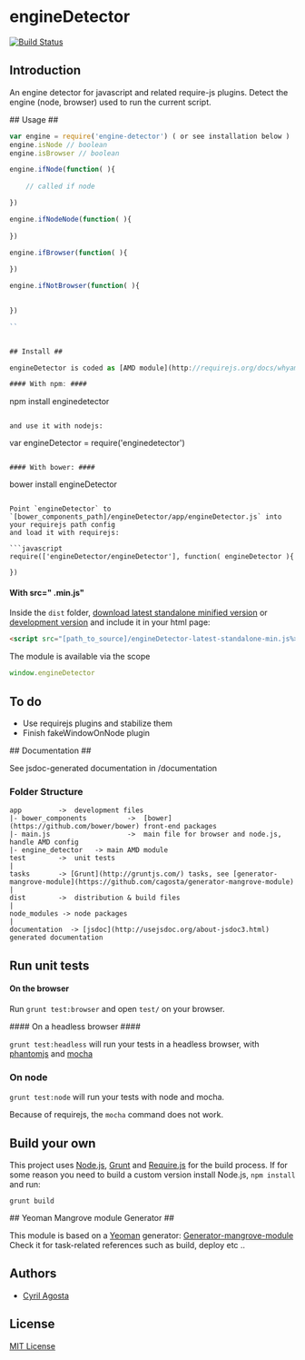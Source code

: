 # engineDetector  
[![Build Status](https://secure.travis-ci.org/cagosta/engineDetector.png?branch=master)](https://travis-ci.org/cagosta/engineDetector)


## Introduction ##
An engine detector for javascript and related require-js plugins. Detect the engine (node, browser) used to run the current script.

## Usage ## 

```js
var engine = require('engine-detector') ( or see installation below )
engine.isNode // boolean
engine.isBrowser // boolean

engine.ifNode(function( ){
    
    // called if node 

})

engine.ifNodeNode(function( ){
    
})

engine.ifBrowser(function( ){
    
})

engine.ifNotBrowser(function( ){
    

})

``


## Install ##

engineDetector is coded as [AMD module](http://requirejs.org/docs/whyamd.html) but can be installed with npm, bower or old-fashioned src=".min.js".

#### With npm: ####

```
npm install enginedetector
```

and use it with nodejs: 
```
var engineDetector = require('enginedetector')
```

#### With bower: ####

``` 
bower install engineDetector
```

Point `engineDetector` to `[bower_components_path]/engineDetector/app/engineDetector.js` into your requirejs path config 
and load it with requirejs:  

```javascript
require(['engineDetector/engineDetector'], function( engineDetector ){

})
```


#### With src=" .min.js" ####


Inside the `dist` folder, [download latest standalone minified version](https://raw.github.com/cagosta/engineDetector/master/dist/engineDetector-latest-standalone-min.js) or [development version](https://raw.github.com/cagosta/engineDetector/master/dist/engineDetector-latest-standalone.js) and include it in your html page:

```html
<script src="[path_to_source]/engineDetector-latest-standalone-min.js%>"></script>
```

The module is available via the scope 

```javascript
window.engineDetector
```

## To do ##

* Use requirejs plugins and stabilize them
* Finish fakeWindowOnNode plugin


## Documentation ##

See jsdoc-generated documentation in /documentation  

### Folder Structure ###

    app         ->  development files
    |- bower_components          ->  [bower](https://github.com/bower/bower) front-end packages
    |- main.js                   ->  main file for browser and node.js, handle AMD config
    |- engine_detector   -> main AMD module
    test        ->  unit tests
    |
    tasks       -> [Grunt](http://gruntjs.com/) tasks, see [generator-mangrove-module](https://github.com/cagosta/generator-mangrove-module)
    |
    dist        ->  distribution & build files
    |
    node_modules -> node packages
    |
    documentation  -> [jsdoc](http://usejsdoc.org/about-jsdoc3.html) generated documentation 


## Run unit tests ##

#### On the browser ####

Run `grunt test:browser` and open `test/` on your browser.

#### On a headless browser ####

`grunt test:headless` will run your tests in a headless browser, with [phantomjs](http://phantomjs.org/) and [mocha](http://visionmedia.github.io/mocha/)

### On node ####

`grunt test:node` will run your tests with node and mocha.  

Because of requirejs, the `mocha` command does not work.


## Build your own ##

This project uses [Node.js](http://nodejs.org/), [Grunt](http://gruntjs.com/) and [Require.js](http://requirejs.org/docs/optimization.html) for the build process. If for some reason you need to build a custom version install Node.js, `npm install` and run:

    grunt build

## Yeoman Mangrove module Generator ##

This module is based on a [Yeoman](https://github.com/yeoman/yeoman/wiki/Getting-Started) generator: [Generator-mangrove-module](https://github.com/cagosta/generator-mangrove-module)  
Check it for task-related references such as build, deploy etc ..


## Authors ##
* [Cyril Agosta](https://github.com/cagosta)


## License ##

[MIT License](http://www.opensource.org/licenses/mit-license.php)

